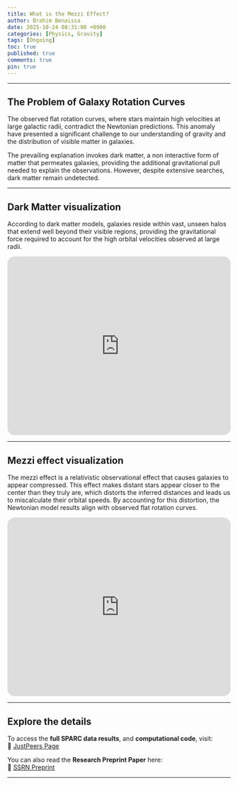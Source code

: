 ```yaml
---
title: What is the Mezzi Effect?
author: Brahim Benaissa
date: 2025-10-24 08:31:00 +0900   
categories: [Physics, Gravity]
tags: [Ongoing]
toc: true
published: true
comments: true
pin: true
---
```



<style>
  /* Desktop styles (larger screens) */
  .responsive-iframe {
    position: relative;
    width: 100%;
    padding-bottom: 80%;  
    height: 0;
    overflow: hidden;
    max-width: 100%;
  }

  /* Mobile styles (smaller screens) */
  @media (max-width: 768px) {
    .responsive-iframe {
      padding-bottom: 120%;  
    }
  }
</style>


---

## The Problem of Galaxy Rotation Curves

The observed flat rotation curves, where stars maintain high velocities at large galactic radii, contradict the Newtonian predictions. This anomaly have presented a significant challenge to our understanding of gravity and the distribution of visible matter in galaxies.

The prevailing explanation invokes dark matter, a non interactive form of matter that permeates galaxies, providing the additional gravitational pull needed to explain the observations. However, despite extensive searches, dark matter remain undetected.

---

## Dark Matter visualization

 According to dark matter models, galaxies reside within vast, unseen halos that extend well beyond their visible regions, providing the gravitational force required to account for the high orbital velocities observed at large radii.

<div class="responsive-iframe">
  <iframe src="https://brahimbenaissa.com/DM_chart/DM_Chart.html"
          style="position: absolute; top: 0; left: 0; width: 100%; height: 100%; border: none; border-radius: 16px;"
          title="DM Chart" loading="lazy" allowfullscreen scrolling="no"></iframe>
</div>

---

## Mezzi effect visualization

The mezzi effect is a relativistic observational effect that causes galaxies to appear compressed. This effect makes distant stars appear closer to the center than they truly are, which distorts the inferred distances and leads us to miscalculate their orbital speeds. By accounting for this distortion, the Newtonian model results align with observed flat rotation curves.


<div class="responsive-iframe">
  <iframe src="https://brahimbenaissa.com/Mezzi_Chart/Mezzi_Chart.html"
          style="position: absolute; top: 0; left: 0; width: 100%; height: 100%; border: none; border-radius: 16px;"
          title="DM Chart" loading="lazy" allowfullscreen scrolling="no"></iframe>
</div>


---


## Explore the details

To access the **full SPARC data results**, and **computational code**, visit:  
🔗 <a href="https://justpeers.com/" target="_blank" rel="noopener noreferrer">JustPeers Page</a>

You can also read the **Research Preprint Paper** here:  
📄 <a href="https://papers.ssrn.com/sol3/papers.cfm?abstract_id=5176689" target="_blank" rel="noopener noreferrer">SSRN Preprint</a>


---
